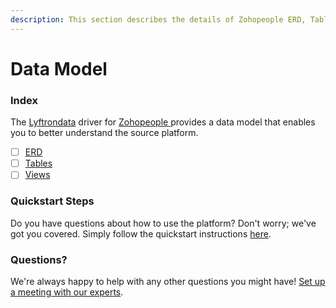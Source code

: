 ```yaml
---
description: This section describes the details of Zohopeople ERD, Tables, and Views.
---
```


# Data Model

### Index

The  [Lyftrondata](https://www.lyftrondata.com/) driver for [Zohopeople](https://www.lyftrondata.com/integration/zohopeople/)[ ](https://www.lyftrondata.com/integration/zohopeople/)provides a data model that enables you to better understand the source platform.

* [ ] [ERD](../../../finance-analytics/zohopeople/data-model/erd.md)
* [ ] [Tables](../../../finance-analytics/zohopeople/data-model/tables.md)
* [ ] [Views](../../../finance-analytics/zohopeople/data-model/views.md)

### Quickstart Steps

Do you have questions about how to use the platform? Don't worry; we've got you covered. Simply follow the quickstart instructions [here](../../../../quickstart-steps.md).

### Questions? <a href="#questions" id="questions"></a>

We're always happy to help with any other questions you might have! [Set up a meeting with our experts](https://www.lyftrondata.com/book-a-meeting/).

